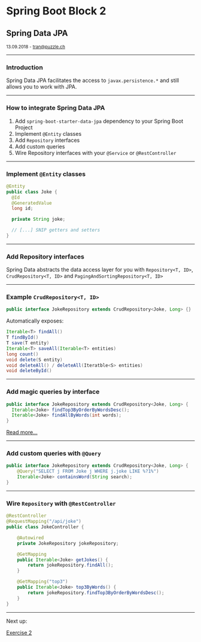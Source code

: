 # Spring Boot Block 2

## Spring Data JPA

<small>13.09.2018 - tran@puzzle.ch</small>

<!-- .slide: class="master02" -->

---

### Introduction

Spring Data JPA facilitates the access to `javax.persistence.*` and still allows you to work with JPA.

---

### How to integrate Spring Data JPA

1. Add `spring-boot-starter-data-jpa` dependency to your Spring Boot Project
2. Implement `@Entity` classes
3. Add `Repository` interfaces
4. Add custom queries
5. Wire Repository interfaces with your `@Service` or `@RestController`

---

### Implement `@Entity` classes

```java
@Entity
public class Joke {
  @Id
  @GeneratedValue
  long id;

  private String joke;

  // [...] SNIP getters and setters
}
```

---

### Add Repository interfaces

Spring Data abstracts the data access layer for you with `Repository<T, ID>`, `CrudRepository<T, ID>` and `PagingAndSortingRepository<T, ID>`

----

### Example `CrudRepository<T, ID>`

```java
public interface JokeRepository extends CrudRepository<Joke, Long> {}
```

Automatically exposes:

```java
Iterable<T> findAll()
T findById()
T save(T entity)
Iterable<T> saveAll(Iterable<T> entities)
long count()
void delete(S entity)
void deleteAll() / deleteAll(Iteratble<S> entities)
void deleteById()
```

----

### Add magic queries by interface
```java
public interface JokeRepository extends CrudRepository<Joke, Long> {
  Iterable<Joke> findTop3ByOrderByWordsDesc();
  Iterable<Joke> findAllByWords(int words);
}
```

[Read more...](https://docs.spring.io/spring-data/jpa/docs/current/reference/html/#repositories.query-methods.query-creation)

----

### Add custom queries with `@Query`

```java
public interface JokeRepository extends CrudRepository<Joke, Long> {
    @Query("SELECT j FROM Joke j WHERE j.joke LIKE %?1%")
    Iterable<Joke> containsWord(String search);
}
```

---

### Wire `Repository` with `@RestController`

```java
@RestController
@RequestMapping("/api/joke")
public class JokeController {

    @Autowired
    private JokeRepository jokeRepository;

    @GetMapping
    public Iterable<Joke> getJokes() {
        return jokeRepository.findAll();
    }

    @GetMapping("top3")
    public Iterable<Joke> top3ByWords() {
        return jokeRepository.findTop3ByOrderByWordsDesc();
    }
}
```

---

Next up:

[Exercise 2](block_2_exercise.md)